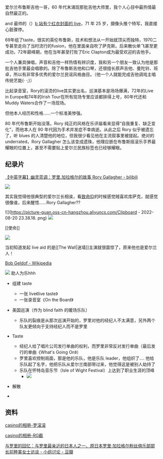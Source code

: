 ---
---

爱尔兰布鲁斯吉他一哥，60 年代末涌现那批吉他大师里，我个人心目中最热情最自然最正的。

and 最帅的（）[b 站有个红衣封面的 live](https://www.bilibili.com/video/BV1a3411L7Wf)，71 年 25 岁，摄像头推个特写，我直接心脏骤停。

69年组了taste，很实的英伦布鲁斯，技术和想法从一开始就顶尖而独特，1970二专甚至走向了当时流行的fusion，他在里面亲自吹了萨克斯。后来散伙单飞甚至更成功，72年巅峰期，他在当年甚至打败了Eric Clapton成为最受欢迎的吉他手。

一个人兼具弹唱，声音和吉他一样热情有辨识度，我和另一个朋友一致认为他是那批吉他手里最会唱歌的。除了布鲁斯吉他和口琴，还很擅长原声吉他、曼陀铃、班卓，所以有非常多优秀的爱尔兰民谣风格曲目。（他一个人就能完成吉他调戏主唱传统艺能(· ·;)）

比起录音室，Rory的滚烫的live其实更出名，巡演基本是场场爆满，72年的Live in Europe和74年的Irish Tour在所有现场专里应该都排得上号，80年代还和Muddy Waters合作了一场现场。

但他本人经历和性格……一个标准美惨强。

80 年代布鲁斯开始没落，Rory 纯正的风格在乐评届看来显得“自我重复、缺乏变化”，而他本人在 90 年代因为手术并发症不幸病逝。从此之后 Rory 似乎被遗忘了，听 blues 的人清楚他的地位，但我很少看见他在主流叙事里被提起。绝对的 underrated，Rory Gallagher 怎么该变成遗珠，他理应嵌在布鲁斯摇滚乐手界最耀眼的位置上，甚至不需要贴上爱尔兰民族标签也已经够耀眼。



## 纪录片

[【中英字幕】幽灵蓝调：罗里.加拉格尔的故事 Rory Gallagher - bilibili](https://www.bilibili.com/video/BV1a3411L7Wf?spm_id_from=333.337.search-card.all.click&vd_source=edb3b9d2edcf09617c0c07c0499efd40)


![](https://picture-guan.oss-cn-hangzhou.aliyuncs.com/20220820233350.png)

其实我觉得他很典型的爱尔兰长相诶，看[致命ID](https://movie.douban.com/subject/1297192/?dt_dapp=1)的时候感觉贼喜欢库萨克，就感觉很像谁，后来醒悟……Rory Gallagher??

![](https://picture-guan.oss-cn-hangzhou.aliyuncs.com/Clipboard - 2022-08-20 23.38.18. png)
![](https://picture-guan.oss-cn-hangzhou.aliyuncs.com/2022-08-20.png)

[[使命]]

![](https://picture-guan.oss-cn-hangzhou.aliyuncs.com/20220820234906.png)

当初知道发起 live aid 的是[[The Wall|迷墙]]主演就很震惊了，原来他也是爱尔兰人！

[Bob Geldof - Wikipedia](https://en.wikipedia.org/wiki/Bob_Geldof)

![](https://picture-guan.oss-cn-hangzhou.aliyuncs.com/20220821134507.png)
助人为乐hhh

- 组建 taste
	- 一张 live《live taste》
	- 一张录音室《On the Board》

- 美国巡演（作为 blind faith 的暖场乐队） 
	- 乐队的裂痕是从那次巡演开始的，罗里对他的经纪人不太满意，另外两个队友更倾向于支持经纪人而不是罗里

- Taste
	- 经纪人给了唱片公司发行单曲的权利，而罗里非常反对发行单曲（最后发行的单曲《What's Going On》）
	- 罗里喜欢控制局面，那是他的乐队，他是乐队 leader，他组织了…. 他给乐队起了名字，他把乐队从爱尔兰南部带过来，他觉得这是被别人劫持了
	- 乐队在怀特岛音乐节（Isle of Wight Festival）上达到了职业生涯的顶峰
		- ![](https://picture-guan.oss-cn-hangzhou.aliyuncs.com/20220821134624.png)


- 解散
- 

## 资料


[casino的相册-罗滚滚](https://www.douban.com/photos/album/64027418/)

[casino的相册-RG截](https://www.douban.com/photos/album/69022127/)

[与罗里的回忆：与罗里最亲近的日本人之一、原日本罗里·加拉格尔粉丝俱乐部部长前睦美女士访谈 - 小组讨论 - 豆瓣](https://m.douban.com/group/topic/209024107/)
